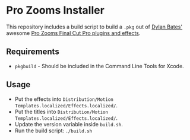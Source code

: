 # Pro Zooms Installer

This repository includes a build script to build a `.pkg` out of [Dylan Bates'](https://www.youtube.com/thefinalcutbro) awesome [Pro Zooms Final Cut Pro plugins and effects](https://thefinalcutbro.gumroad.com/l/prozooms).

## Requirements

- `pkgbuild` - Should be included in the Command Line Tools for Xcode.

## Usage

- Put the effects into `Distribution/Motion Templates.localized/Effects.localized/`.
- Put the titles into `Distribution/Motion Templates.localized/Effects.localized/`.
- Update the version variable inside `build.sh`.
- Run the build script: `./build.sh`
